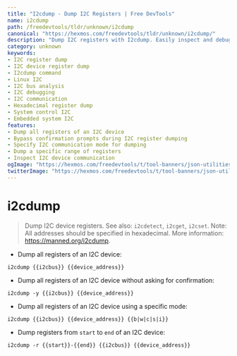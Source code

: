 ```yaml
---
title: "I2cdump - Dump I2C Registers | Free DevTools"
name: i2cdump
path: /freedevtools/tldr/unknown/i2cdump
canonical: "https://hexmos.com/freedevtools/tldr/unknown/i2cdump/"
description: "Dump I2C registers with I2cdump. Easily inspect and debug I2C device communication. Free online tool, no registration required."
category: unknown
keywords:
- I2C register dump
- I2C device register dump
- I2cdump command
- Linux I2C
- I2C bus analysis
- I2C debugging
- I2C communication
- Hexadecimal register dump
- System control I2C
- Embedded system I2C
features:
- Dump all registers of an I2C device
- Bypass confirmation prompts during I2C register dumping
- Specify I2C communication mode for dumping
- Dump a specific range of registers
- Inspect I2C device communication
ogImage: "https://hexmos.com/freedevtools/t/tool-banners/json-utilities-banner.png"
twitterImage: "https://hexmos.com/freedevtools/t/tool-banners/json-utilities-banner.png"
---
```


# i2cdump

> Dump I2C device registers.
> See also: `i2cdetect`, `i2cget`, `i2cset`.
> Note: All addresses should be specified in hexadecimal.
> More information: <https://manned.org/i2cdump>.

- Dump all registers of an I2C device:

`i2cdump {{i2cbus}} {{device_address}}`

- Dump all registers of an I2C device without asking for confirmation:

`i2cdump -y {{i2cbus}} {{device_address}}`

- Dump all registers of an I2C device using a specific mode:

`i2cdump {{i2cbus}} {{device_address}} {{b|w|c|s|i}}`

- Dump registers from `start` to `end` of an I2C device:

`i2cdump -r {{start}}-{{end}} {{i2cbus}} {{device_address}}`
